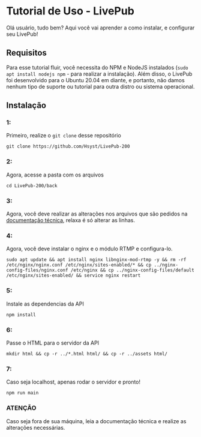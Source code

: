 # Tutorial de Uso - LivePub
Olá usuário, tudo bem? Aqui você vai aprender a como instalar, e configurar seu LivePub!

## Requisitos
Para esse tutorial fluir, você necessita do NPM e NodeJS instalados (`sudo apt install nodejs npm` - para realizar a instalação). Além disso, o LivePub foi desenvolvido para o Ubuntu 20.04 em diante, e portanto, não damos nenhum tipo de suporte ou tutorial para outra distro ou sistema operacional.

## Instalação

### 1:
Primeiro, realize o `git clone` desse repositório
```
git clone https://github.com/Hsyst/LivePub-200
```

### 2:
Agora, acesse a pasta com os arquivos
```
cd LivePub-200/back
```

### 3:
Agora, você deve realizar as alterações nos arquivos que são pedidos na [documentação técnica](https://github.com/Hsyst/LivePub-200/tree/main#configura%C3%A7%C3%A3o-do-livepub), relaxa é só alterar as linhas.

### 4:
Agora, você deve instalar o nginx e o módulo RTMP e configura-lo.
```
sudo apt update && apt install nginx libnginx-mod-rtmp -y && rm -rf /etc/nginx/nginx.conf /etc/nginx/sites-enabled/* && cp ../nginx-config-files/nginx.conf /etc/nginx && cp ../nginx-config-files/default /etc/nginx/sites-enabled/ && service nginx restart
```

### 5:
Instale as dependencias da API
```
npm install
```

### 6:
Passe o HTML para o servidor da API
```
mkdir html && cp -r ../*.html html/ && cp -r ../assets html/
```

### 7:
Caso seja localhost, apenas rodar o servidor e pronto!
```
npm run main
```

### ATENÇÃO
Caso seja fora de sua máquina, leia a documentação técnica e realize as alterações necessárias.
